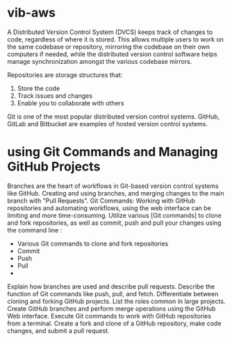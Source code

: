 # vib-aws
A Distributed Version Control System (DVCS) keeps track of changes to code, regardless of where it is stored. This allows multiple users to work on the same codebase or repository, mirroring the codebase on their own computers if needed, while the distributed version control software helps manage synchronization amongst the various codebase mirrors.

Repositories are storage structures that:
1. Store the code
2. Track issues and changes
3. Enable you to collaborate with others

Git is one of the most popular distributed version control systems. GitHub, GitLab and Bitbucket are examples of hosted version control systems.
# using Git Commands and Managing GitHub Projects
Branches are the heart of workflows in Git-based version control systems like GitHub. 
Creating and using branches, and merging changes to the main branch with "Pull Requests". 
Git Commands: Working with GitHub repositories and automating workflows, using the web interface can be limiting and more time-consuming. 
Utilize various [Git commands] to clone and fork repositories, as well as commit, push and pull your changes using the command line : 
   - Various Git commands to clone and fork repositories
   - Commit
   - Push
   - Pull
   -
Explain how branches are used and describe pull requests.
Describe the function of Git commands like push, pull, and fetch.
Differentiate between cloning and forking GitHub projects.
List the roles common in large projects.
Create GitHub branches and perform merge operations using the GitHub Web interface.
Execute Git commands to work with GitHub repositories from a terminal.
Create a fork and clone of a GitHub repository, make code changes, and submit a pull request.
